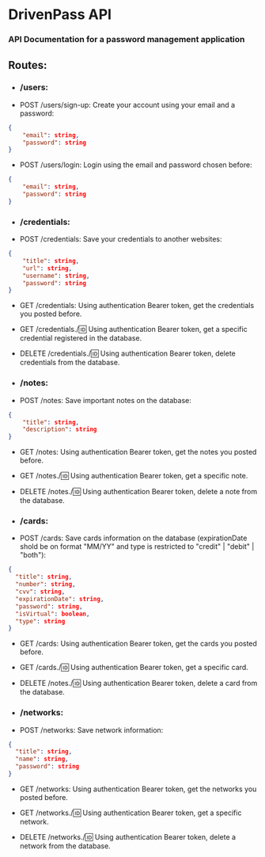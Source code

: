 # DrivenPass API

### API Documentation for a password management application

## Routes:

- ### /users:
- POST /users/sign-up:
  Create your account using your email and a password:

```json
{
    "email": string,
    "password": string
}
```

- POST /users/login:
  Login using the email and password chosen before:

```json
{
    "email": string,
    "password": string
}
```

- ### /credentials:
- POST /credentials:
  Save your credentials to another websites:

```json
{
    "title": string,
    "url": string,
    "username": string,
    "password": string
}
```

- GET /credentials:
  Using authentication Bearer token, get the credentials you posted before.

- GET /credentials./:id:
  Using authentication Bearer token, get a specific credential registered in the database.

- DELETE /credentials./:id:
  Using authentication Bearer token, delete credentials from the database.

- ### /notes:
- POST /notes:
  Save important notes on the database:

```json
{
    "title": string,
    "description": string
}
```

- GET /notes:
  Using authentication Bearer token, get the notes you posted before.

- GET /notes./:id:
  Using authentication Bearer token, get a specific note.

- DELETE /notes./:id:
  Using authentication Bearer token, delete a note from the database.

- ### /cards:
- POST /cards:
  Save cards information on the database (expirationDate shold be on format "MM/YY" and type is restricted to "credit" | "debit" | "both"):

```json
{
  "title": string,
  "number": string,
  "cvv": string,
  "expirationDate": string,
  "password": string,
  "isVirtual": boolean,
  "type": string
}
```

- GET /cards:
  Using authentication Bearer token, get the cards you posted before.

- GET /cards./:id:
  Using authentication Bearer token, get a specific card.

- DELETE /notes./:id:
  Using authentication Bearer token, delete a card from the database.

- ### /networks:
- POST /networks:
  Save network information:

```json
{
  "title": string,
  "name": string,
  "password": string
}
```

- GET /networks:
  Using authentication Bearer token, get the networks you posted before.

- GET /networks./:id:
  Using authentication Bearer token, get a specific network.

- DELETE /networks./:id:
  Using authentication Bearer token, delete a network from the database.
